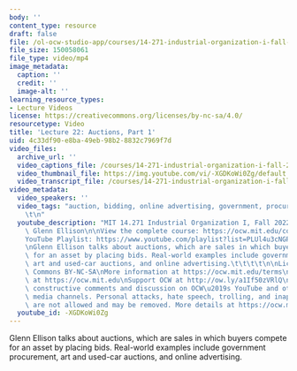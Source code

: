 ```yaml
---
body: ''
content_type: resource
draft: false
file: /ol-ocw-studio-app/courses/14-271-industrial-organization-i-fall-2022/14271-f22-lecture-22-multi-version-2_360p_16_9.mp4
file_size: 150058061
file_type: video/mp4
image_metadata:
  caption: ''
  credit: ''
  image-alt: ''
learning_resource_types:
- Lecture Videos
license: https://creativecommons.org/licenses/by-nc-sa/4.0/
resourcetype: Video
title: 'Lecture 22: Auctions, Part 1'
uid: 4c33df90-e8ba-49eb-98b2-8832c7969f7d
video_files:
  archive_url: ''
  video_captions_file: /courses/14-271-industrial-organization-i-fall-2022/12ar6AYzRP3gj_Jh-ULiEtLfb0veUNOJO_transcript.webvtt
  video_thumbnail_file: https://img.youtube.com/vi/-XGDKoWi0Zg/default.jpg
  video_transcript_file: /courses/14-271-industrial-organization-i-fall-2022/12ar6AYzRP3gj_Jh-ULiEtLfb0veUNOJO_transcript.pdf
video_metadata:
  video_speakers: ''
  video_tags: "auction, bidding, online advertising, government, procurement\t\t\t\
    \t\n"
  youtube_description: "MIT 14.271 Industrial Organization I, Fall 2022 \nInstructor:\
    \ Glenn Ellison\n\nView the complete course: https://ocw.mit.edu/courses/14-271-industrial-organization-i-fall-2022\n\
    YouTube Playlist: https://www.youtube.com/playlist?list=PLUl4u3cNGP62xkEY0YzLJSoquVBjPOl9S\n\
    \nGlenn Ellison talks about auctions, which are sales in which buyers compete\
    \ for an asset by placing bids. Real-world examples include government procurement,\
    \ art and used-car auctions, and online advertising.\t\t\t\t\n\nLicense: Creative\
    \ Commons BY-NC-SA\nMore information at https://ocw.mit.edu/terms\nMore courses\
    \ at https://ocw.mit.edu\nSupport OCW at http://ow.ly/a1If50zVRlQ\n\nWe encourage\
    \ constructive comments and discussion on OCW\u2019s YouTube and other social\
    \ media channels. Personal attacks, hate speech, trolling, and inappropriate comments\
    \ are not allowed and may be removed. More details at https://ocw.mit.edu/comments."
  youtube_id: -XGDKoWi0Zg
---
```

Glenn Ellison talks about auctions, which are sales in which buyers compete for an asset by placing bids. Real-world examples include government procurement, art and used-car auctions, and online advertising.